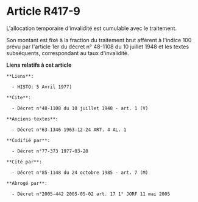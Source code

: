 # Article R417-9

L'allocation temporaire d'invalidité est cumulable avec le traitement.

Son montant est fixé à la fraction du traitement brut afférent à l'indice 100 prévu par l'article 1er du décret n° 48-1108 du
10 juillet 1948 et les textes subséquents, correspondant au taux d'invalidité.

**Liens relatifs à cet article**

	**Liens**:

	  - HISTO: 5 Avril 1977)

	**Cite**:

	  - Décret n°48-1108 du 10 juillet 1948 - art. 1 (V)

	**Anciens textes**:

	  - Décret n°63-1346 1963-12-24 ART. 4 AL. 1

	**Codifié par**:

	  - Décret n°77-373 1977-03-28

	**Cité par**:

	  - Décret n°85-1148 du 24 octobre 1985 - art. 7 (M)

	**Abrogé par**:

	  - Décret n°2005-442 2005-05-02 art. 17 1° JORF 11 mai 2005
